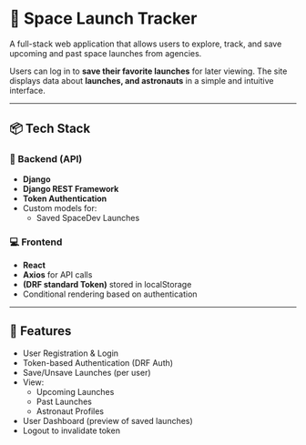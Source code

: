 # 🚀 Space Launch Tracker

A full-stack web application that allows users to explore, track, and save upcoming and past space launches from agencies.

Users can log in to **save their favorite launches** for later viewing. The site displays data about **launches, and astronauts** in a simple and intuitive interface.

---

## 📦 Tech Stack

### 🔧 Backend (API)
- **Django**
- **Django REST Framework**
- **Token Authentication**
- Custom models for:
  - Saved SpaceDev Launches

### 💻 Frontend
- **React**
- **Axios** for API calls
- **(DRF standard Token)** stored in localStorage
- Conditional rendering based on authentication

---

## 🔐 Features

- User Registration & Login
- Token-based Authentication (DRF Auth)
- Save/Unsave Launches (per user)
- View:
  - Upcoming Launches
  - Past Launches
  - Astronaut Profiles
- User Dashboard (preview of saved launches)
- Logout to invalidate token
